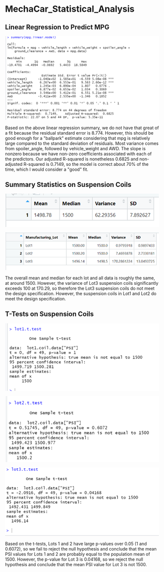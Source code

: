 # MechaCar_Statistical_Analysis


## Linear Regression to Predict MPG

![MPG Linear Regression](Resources/part1.png)

Based on the above linear regression summary, we do not have that great of a fit because the residual standard error is 8.774. However, this should be good enough for a "ballpark" estimate considering that mpg is relatively large compared to the standard deviation of residuals. Most variance comes from spoiler_angle, followed by vehicle_weight and AWD. The slope is nonzero because we have non-zero coefficients associated with each of the predictors. Our adjusted R-squared is nonetheless 0.6825 and non-adjusted R-squared is 0.7149, so the model is correct about 70% of the time, which I would consider a "good" fit.

## Summary Statistics on Suspension Coils

![Total Summary](Resources/total_summary.png)

![Lot Summary](Resources/lot_summary.png)

The overall mean and median for each lot and all data is roughly the same, at around 1500. However, the variance of Lot3 suspension coils significantly exceeds 100 at 170.29, so therefore the Lot3 suspension coils do not meet the design specification. However, the suspension coils in Lot1 and Lot2 do meet the design specification.

## T-Tests on Suspension Coils

![Lot 1 t-test](Resources/t1.png)

![Lot 2 t-test](Resources/t2.png)

![Lot 3 t-test](Resources/t3.png)

Based on the t-tests, Lots 1 and 2 have large p-values over 0.05 (1 and 0.6072), so we fail to reject the null hypothesis and conclude that the mean PSI values for Lots 1 and 2 are probably equal to the population mean of 1500. However, the p-value for Lot 3 is 0.04168, so we reject the null hypothesis and conclude that the mean PSI value for Lot 3 is not 1500.

